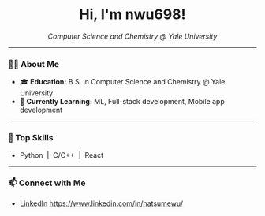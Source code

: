 <!-- Hi there 👋 -->

<h1 align="center">Hi, I'm nwu698!</h1>

<p align="center">
  <em><!-- Add a short tagline or your profession here, e.g.: -->
  Computer Science and Chemistry @ Yale University
  </em>
</p>

---

### 🧑‍💻 About Me

- 🎓 **Education:** B.S. in Computer Science and Chemistry @ Yale University
- 🌱 **Currently Learning:** ML, Full-stack development, Mobile app development
<!-- - 📝 **Bio:** -->

---

### 🚀 Top Skills

<!-- List your key skills here. Example: -->
- Python &nbsp;|&nbsp; C/C++ &nbsp;|&nbsp; React
<!-- Add more! -->

---

### 📫 Connect with Me

<!-- Add your social links below (remove those you don't use): -->
- [LinkedIn](#)  https://www.linkedin.com/in/natsumewu/
<!-- - [Personal Website](#)  --> 
<!-- - [Email](mailto:your.email@example.com) -->


<!-- Optionally, add badges, visitors count, or other sections as you see fit! -->
